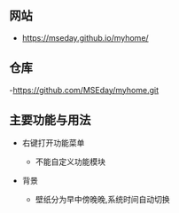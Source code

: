 ## 网站
- https://mseday.github.io/myhome/

## 仓库
-https://github.com/MSEday/myhome.git

## 主要功能与用法

- 右键打开功能菜单
  - 不能自定义功能模块

- 背景
  - 壁纸分为早中傍晚晚,系统时间自动切换
